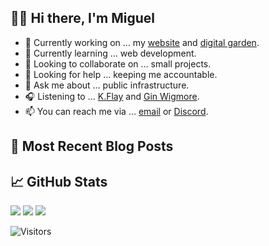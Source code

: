 ## 👋🏼 Hi there, I'm Miguel

- 🔭 Currently working on … my [website](https://miguelpimentel.do/) and [digital garden](https://forgetfulnotes.com/).
- 🌱 Currently learning … web development.
- 👯 Looking to collaborate on … small projects.
- 🤔 Looking for help … keeping me accountable.
- 💬 Ask me about … public infrastructure.
- 🎧 Listening to … [K.Flay](https://www.kflay.com/) and [Gin Wigmore](https://www.ginwigmoremusic.com/home).
- 📫 You can reach me via … [email](mailto:contact@miguelpimentel.do) or [Discord](https://discord.com/users/244318363734507520).

## 📝 Most Recent Blog Posts

<!-- BLOG-POST-LIST:START -->
<!-- BLOG-POST-LIST:END -->

## 📈 GitHub Stats

<img height=auto src="https://streak-stats.demolab.com?user=semanticdata&theme=material-palenight&mode=weekly&hide_longest_streak=false&border_radius=6" />

<img height=auto src="https://github-readme-stats.vercel.app/api?username=semanticdata&show_icons=true&theme=material-palenight&hide_rank=true&border_radius=6" />

<img height=auto src="https://github-readme-stats.vercel.app/api/top-langs/?username=semanticdata&hide=markdown&layout=compact&theme=material-palenight" />

![Visitors](https://img.shields.io/endpoint?url=https%3A%2F%2Fhits.dwyl.com%2Fsemanticdata%2Fsemanticdata.json&label=Visitors&color=palepink)
